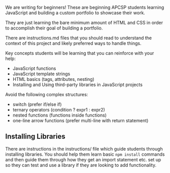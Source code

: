 We are writing for beginners! These are beginning APCSP students learning JavaScript and building a custom portfolio to showcase their work.

They are just learning the bare minimum amount of HTML and CSS in order to accomplish their goal of building a portfolio.

There are instructions.md files that you should read to understand the context of this project and likely preferred ways to handle things.

Key concepts students will be learning that you can reinforce with your help:

- JavaScript functions
- JavaScript template strings
- HTML basics (tags, attributes, nesting)
- Installing and Using third-party libraries in JavaScript projects

Avoid the following complex structures:

- switch (prefer if/else if)
- ternary operators (condition ? expr1 : expr2)
- nested functions (functions inside functions)
- one-line arrow functions (prefer multi-line with return statement)

## Installing Libraries

There are instructions in the instructions/ file which guide students through installing libraries. You should help them learn basic `npm install` commands and then guide them through how they get an import statement etc. set up so they can test and use a library if they are looking to add functionality.
